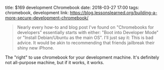 title: $169 development Chromebook
date: 2018-03-27 17:00
tags: chromebook, development
link: https://blog.lessonslearned.org/building-a-more-secure-development-chromebook/

> Nearly every how-to and blog post I've found on "Chromebooks for developers" essentially 
> starts with either: "Boot into Developer Mode" or "Install Debian/Ubuntu as the main OS". 
> I'll just say it: This is bad advice. 
> It would be akin to recommending that friends jailbreak their shiny new iPhone.

The "right" to use chromebook for your development machine. It's definitely
not all-purpose machine, but if it works, it works.
